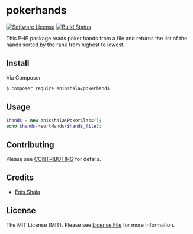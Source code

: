 # pokerhands

[![Software License](https://img.shields.io/badge/license-MIT-brightgreen.svg?style=flat-square)](LICENSE.md)
[![Build Status](https://img.shields.io/travis/thephpleague/skeleton/master.svg?style=flat-square)](https://travis-ci.org/thephpleague/skeleton)

This PHP package reads poker hands from a file and returns the list of the hands sorted by the rank from highest to lowest. 

## Install

Via Composer

``` bash
$ composer require enisshala/pokerhands
```

## Usage

``` php
$hands = new enisshala\PokerClass();
echo $hands->sortHands($hands_file);
```

## Contributing

Please see [CONTRIBUTING](https://github.com/thephpleague/:package_name/blob/master/CONTRIBUTING.md) for details.

## Credits

- [Enis Shala](https://github.com/enisshala)

## License

The MIT License (MIT). Please see [License File](LICENSE.md) for more information.
